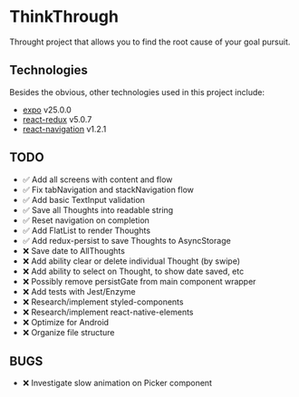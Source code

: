 # ThinkThrough

Throught project that allows you to find the root cause of your goal pursuit.

## Technologies

Besides the obvious, other technologies used in this project include:

* [expo](https://github.com/expo/expo) v25.0.0
* [react-redux](https://github.com/reactjs/react-redux) v5.0.7
* [react-navigation](https://github.com/react-navigation/react-navigation) v1.2.1

## TODO

* :white_check_mark: Add all screens with content and flow
* :white_check_mark: Fix tabNavigation and stackNavigation flow
* :white_check_mark: Add basic TextInput validation
* :white_check_mark: Save all Thoughts into readable string
* :white_check_mark: Reset navigation on completion
* :white_check_mark: Add FlatList to render Thoughts
* :white_check_mark: Add redux-persist to save Thoughts to AsyncStorage
* :x: Save date to AllThoughts
* :x: Add ability clear or delete individual Thought (by swipe)
* :x: Add ability to select on Thought, to show date saved, etc
* :x: Possibly remove persistGate from main component wrapper
* :x: Add tests with Jest/Enzyme
* :x: Research/implement styled-components
* :x: Research/implement react-native-elements
* :x: Optimize for Android
* :x: Organize file structure

## BUGS

* :x: Investigate slow animation on Picker component
